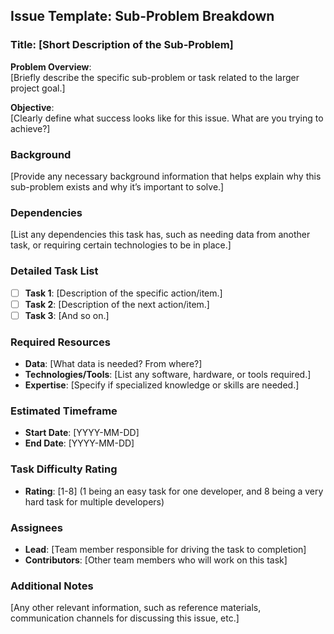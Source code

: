 ## Issue Template: Sub-Problem Breakdown

### Title: [Short Description of the Sub-Problem]

**Problem Overview**:  
[Briefly describe the specific sub-problem or task related to the larger project goal.]

**Objective**:  
[Clearly define what success looks like for this issue. What are you trying to achieve?]

### Background
[Provide any necessary background information that helps explain why this sub-problem exists and why it’s important to solve.]

### Dependencies
[List any dependencies this task has, such as needing data from another task, or requiring certain technologies to be in place.]

### Detailed Task List
- [ ] **Task 1**: [Description of the specific action/item.]
- [ ] **Task 2**: [Description of the next action/item.]
- [ ] **Task 3**: [And so on.]

### Required Resources
- **Data**: [What data is needed? From where?]
- **Technologies/Tools**: [List any software, hardware, or tools required.]
- **Expertise**: [Specify if specialized knowledge or skills are needed.]

### Estimated Timeframe
- **Start Date**: [YYYY-MM-DD]
- **End Date**: [YYYY-MM-DD]

### Task Difficulty Rating
- **Rating**: [1-8] (1 being an easy task for one developer, and 8 being a very hard task for multiple developers)

### Assignees
- **Lead**: [Team member responsible for driving the task to completion]
- **Contributors**: [Other team members who will work on this task]

### Additional Notes
[Any other relevant information, such as reference materials, communication channels for discussing this issue, etc.]
